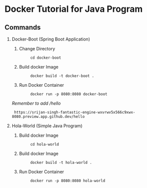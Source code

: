 # Docker Tutorial for Java Program

## Commands

1. Docker-Boot (Spring Boot Application) 

    1. Change Directory

                cd docker-boot

    2. Build docker Image

                docker build -t docker-boot .

    3. Run Docker Container

                docker run -p 8080:8080 docker-boot

    _Remember to add /hello_

        https://srijan-singh-fantastic-engine-wxvrwv5x566c9xwx-8080.preview.app.github.dev/hello

2. Hola-World (Simple Java Program)

    1. Build docker Image

                cd hola-world

    2. Build docker Image

                docker build -t hola-world .

    3. Run Docker Container

                docker run -p 8080:8080 hola-world


